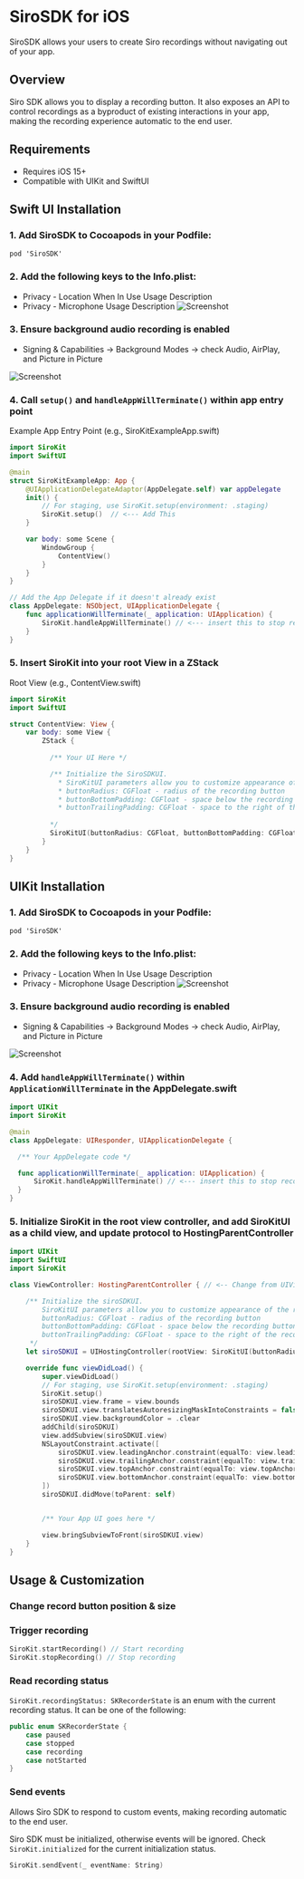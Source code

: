 # SiroSDK for iOS

SiroSDK allows your users to create Siro recordings without navigating out of your app.

## Overview
Siro SDK allows you to display a recording button. It also exposes an API to control recordings as a byproduct of existing interactions in your app, making the recording experience automatic to the end user.


## Requirements
 - Requires iOS 15+
 - Compatible with UIKit and SwiftUI

## Swift UI Installation

### 1. Add SiroSDK to Cocoapods in your Podfile:

```
pod 'SiroSDK'
```

### 2. Add the following keys to the Info.plist:
- Privacy - Location When In Use Usage Description
- Privacy - Microphone Usage Description
![Screenshot](ios/docs/info-plist.png)

### 3. Ensure background audio recording is enabled
- Signing & Capabilities -> Background Modes -> check Audio, AirPlay, and Picture in Picture

![Screenshot](ios/docs/background_modes.png)

### 4. Call `setup()` and `handleAppWillTerminate()` within app entry point

Example App Entry Point (e.g., SiroKitExampleApp.swift)
```swift
import SiroKit
import SwiftUI

@main
struct SiroKitExampleApp: App {
    @UIApplicationDelegateAdaptor(AppDelegate.self) var appDelegate
    init() {
        // For staging, use SiroKit.setup(environment: .staging)
        SiroKit.setup()  // <--- Add This
    }

    var body: some Scene {
        WindowGroup {
            ContentView()
        }
    }
}

// Add the App Delegate if it doesn't already exist
class AppDelegate: NSObject, UIApplicationDelegate {
    func applicationWillTerminate(_ application: UIApplication) {
        SiroKit.handleAppWillTerminate() // <--- insert this to stop recordings in progress when the app is about to terminate
    }
}

```

### 5. Insert SiroKit into your root View in a ZStack

Root View (e.g., ContentView.swift)

```swift
import SiroKit
import SwiftUI

struct ContentView: View {
    var body: some View {
        ZStack {
          
          /** Your UI Here */

          /** Initialize the SiroSDKUI. 
            * SiroKitUI parameters allow you to customize appearance of the recording button.
            * buttonRadius: CGFloat - radius of the recording button
            * buttonBottomPadding: CGFloat - space below the recording button
            * buttonTrailingPadding: CGFloat - space to the right of the recording button
          
          */
          SiroKitUI(buttonRadius: CGFloat, buttonBottomPadding: CGFloat, buttonTrailingPadding: CGFloat)
        }
    }
}
```

## UIKit Installation

### 1. Add SiroSDK to Cocoapods in your Podfile:

```
pod 'SiroSDK'
```

### 2. Add the following keys to the Info.plist:
- Privacy - Location When In Use Usage Description
- Privacy - Microphone Usage Description
![Screenshot](ios/docs/info-plist.png)

### 3. Ensure background audio recording is enabled
- Signing & Capabilities -> Background Modes -> check Audio, AirPlay, and Picture in Picture

![Screenshot](ios/docs/background_modes.png)

### 4. Add  `handleAppWillTerminate()` within `ApplicationWillTerminate` in the AppDelegate.swift

```swift
import UIKit
import SiroKit

@main
class AppDelegate: UIResponder, UIApplicationDelegate {

  /** Your AppDelegate code */

  func applicationWillTerminate(_ application: UIApplication) {
      SiroKit.handleAppWillTerminate() // <--- insert this to stop recordings in progress when the app is about to terminate
  }
}
```
### 5. Initialize SiroKit in the root view controller, and add SiroKitUI as a child view, and update protocol to HostingParentController

```swift
import UIKit
import SwiftUI
import SiroKit

class ViewController: HostingParentController { // <-- Change from UIViewController to HostingParentController

    /** Initialize the siroSDKUI. 
        SiroKitUI parameters allow you to customize appearance of the recording button.
        buttonRadius: CGFloat - radius of the recording button
        buttonBottomPadding: CGFloat - space below the recording button
        buttonTrailingPadding: CGFloat - space to the right of the recording button
     */
    let siroSDKUI = UIHostingController(rootView: SiroKitUI(buttonRadius: CGFloat, buttonBottomPadding: CGFloat, buttonTrailingPadding: CGFloat))

    override func viewDidLoad() {
        super.viewDidLoad()
        // For staging, use SiroKit.setup(environment: .staging)
        SiroKit.setup()
        siroSDKUI.view.frame = view.bounds
        siroSDKUI.view.translatesAutoresizingMaskIntoConstraints = false
        siroSDKUI.view.backgroundColor = .clear
        addChild(siroSDKUI)
        view.addSubview(siroSDKUI.view)
        NSLayoutConstraint.activate([
            siroSDKUI.view.leadingAnchor.constraint(equalTo: view.leadingAnchor),
            siroSDKUI.view.trailingAnchor.constraint(equalTo: view.trailingAnchor),
            siroSDKUI.view.topAnchor.constraint(equalTo: view.topAnchor),
            siroSDKUI.view.bottomAnchor.constraint(equalTo: view.bottomAnchor)
        ])
        siroSDKUI.didMove(toParent: self)


        /** Your App UI goes here */

        view.bringSubviewToFront(siroSDKUI.view)
    }
}

```

## Usage & Customization

### Change record button position & size



### Trigger recording
```swift
SiroKit.startRecording() // Start recording
SiroKit.stopRecording() // Stop recording
```

### Read recording status
`SiroKit.recordingStatus: SKRecorderState` is an enum with the current recording status. It can be one of the following:
```swift
public enum SKRecorderState {
    case paused
    case stopped
    case recording
    case notStarted
}
```

### Send events
Allows Siro SDK to respond to custom events, making recording automatic to the end user.

Siro SDK must be initialized, otherwise events will be ignored. Check `SiroKit.initialized` for the current initialization status.

```swift
SiroKit.sendEvent(_ eventName: String)
```
